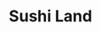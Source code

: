 ---
layout: place
title: "Sushi Land"
permalink: /pennsylvania/bryn-mawr/sushi-land.html
stateAbbr: PA
stateName: Pennsylvania
cityName: Bryn Mawr
seo:
  name: "Sushi Land"
  type: Restaurant
  links: http://www.sushiland.us/
description: "Popular, BYOB Japanese restaurant serving a variety of sushi, rolls & more in basic surroundings. Looking for sushi in Bryn Mawr, Pennsylvania? Check out Sus..."
place_id: ChIJV9g8-_S_xokRspis9BTjVYE
photos:
  - name: >-
      places/ChIJV9g8-_S_xokRspis9BTjVYE/photos/AeeoHcKwS5VrV50s8Isj5p6p0CHKeMBf3I-gzMvBR6WgXQg6l4dlCCDnaUcoTg5oXU76Yi6vzPQZXGV7YFVdCixcnorrqPLZPGJnHv4yIujxCNPbP-SC6QWfqg_A8FKRJZzkP-M9McWhYsqzW8iCajGtIg9yShE58HmihPhNrq0ejnGxeGKP8qggYHDiiAi6vljKQq5BbLeS-uYFDpcWamtKJt3aKHqawM6p7CtzY9w3HkM_m0jd4mNSI0olZfzlQfVcfWb76MsqEXRdUnkh4snVeeLsEYw-KPuC42a4WqxnFf-5Ke-_0QYqSMGqFAzpeKIegi0JCnZQXYSvX_0s98G28gPMfIj56tXuee4ifcAj4Rvfni5AmqqCYBMgRo2cAvUIENPk3KeQn1MaVhPGV94QbD_x0PlOkSOmQ6PmxqHGC3XxC0A
    widthPx: 4160
    heightPx: 3120
    authorAttributions:
      - displayName: David Daskilewicz
        uri: https://maps.google.com/maps/contrib/104074199097771194842
        photoUri: >-
          https://lh3.googleusercontent.com/a/ACg8ocJwzQae34HGbEUsayNkq44sdhRSm2iXYMiB3aDYoOs9mWj88w=s100-p-k-no-mo
    flagContentUri: >-
      https://www.google.com/local/imagery/report/?cb_client=maps_api_places.places_api&image_key=!1e10!2sCIHM0ogKEICAgIDEw5zDmgE&hl=en-US
    googleMapsUri: >-
      https://www.google.com/maps/place//data=!3m4!1e2!3m2!1sCIHM0ogKEICAgIDEw5zDmgE!2e10!4m2!3m1!1s0x89c6bff4fb3cd857:0x8155e314f4ac98b2
  - name: >-
      places/ChIJV9g8-_S_xokRspis9BTjVYE/photos/AeeoHcKxuoCCCjhY10Pk21KtXCMl8M1V-DTwhkUqC6vaTTlchyHiQjT5SJLBmkx5zKC-sFy_jOkCunraH9raOtEiwjdDAcVwB6sVkxNaQwO17hEohS0YL07j0-rgH13fPVMQ3x-_WJyGlZ5WXADpAi__o3HQUMjBLAlk3rzYR-rXda_-zXCyXea8-lj3uJq4Std8y_7pmrg5RGSTkvOGVDPi7Hcu9Ls7tBINzZ9szaddsE-uj5Q8LFFgIZczFTelPulC2MmjvViNItHUh4XUGUiXbF52qmlZZVIpQUyNLjzCLDHphCa1u61ezfEim3oXr0tsw-pv__ofzGM0A7oV6HFcbLAvwj0l-Wsp4wpxWMZekgdNjxTSrI8LVTKemxLMlYOZW5yCQUL0VQn8HNGOhcKmQ7d2917ftD-R9teV0pcZuIs
    widthPx: 4032
    heightPx: 3024
    authorAttributions:
      - displayName: John Strawbridge
        uri: https://maps.google.com/maps/contrib/117084714377230090576
        photoUri: >-
          https://lh3.googleusercontent.com/a-/ALV-UjUtDAufWtTQo90sN8GCON9oNnlIxPus6Gb5uqM6eLhJcrHliyLd=s100-p-k-no-mo
    flagContentUri: >-
      https://www.google.com/local/imagery/report/?cb_client=maps_api_places.places_api&image_key=!1e10!2sCIHM0ogKEICAgICEtZaPGw&hl=en-US
    googleMapsUri: >-
      https://www.google.com/maps/place//data=!3m4!1e2!3m2!1sCIHM0ogKEICAgICEtZaPGw!2e10!4m2!3m1!1s0x89c6bff4fb3cd857:0x8155e314f4ac98b2
  - name: >-
      places/ChIJV9g8-_S_xokRspis9BTjVYE/photos/AeeoHcIPbPuwJdEchxa9bnqkfA4mBTkyQ0SZTx2zrS2K55NrQDgv0cMK5cR0P2NMDsxfdE2xJgqi-wntwFmOiSItPTXmKu42Yn-X-bNEX-Ks9ObiFX_bYNO56uwu_XzxAlthEURqm1Wa9-K6Fq12c4Owo3WPTana5UWaIO4EMqy5_QQpDVAPBozAdcG6vR9QL61G116HUExNRhcDRI1SN44f0EGti-BKEg3lCUOgOD3Oa_nNKt1u0_kkSNjD5djZexj7vwi-lzPo4NK3_VD_k6iAYflhVZFIOcvsszKW2hapEDdReg0CmLhqT-JYiLmZL5Z_2qLaq4NKJvLywfLf3sxXPUEdKS9I6gGp6TplX2SLjDuT2rUt01mbGyz2yBn-4HJwD3g5_KudutboVdfMjaJK0MlNIQnTwRQDPuanP-Hkk1krO1uo
    widthPx: 4800
    heightPx: 3600
    authorAttributions:
      - displayName: Aman Sharma
        uri: https://maps.google.com/maps/contrib/108977815995241079098
        photoUri: >-
          https://lh3.googleusercontent.com/a-/ALV-UjUMkR1siB4fP4QeT1GQ0TiOfhQ0VobL7KfWy7k_UgzvQ_uB6l0mMA=s100-p-k-no-mo
    flagContentUri: >-
      https://www.google.com/local/imagery/report/?cb_client=maps_api_places.places_api&image_key=!1e10!2sCIHM0ogKEICAgICLh5iqyAE&hl=en-US
    googleMapsUri: >-
      https://www.google.com/maps/place//data=!3m4!1e2!3m2!1sCIHM0ogKEICAgICLh5iqyAE!2e10!4m2!3m1!1s0x89c6bff4fb3cd857:0x8155e314f4ac98b2
  - name: >-
      places/ChIJV9g8-_S_xokRspis9BTjVYE/photos/AeeoHcLwobrv24Y7FBmIOILjgp_lnGs2NQM2Sq8YpLasIgOKj9NszE_wU5o5oXmzGm4QjlJ7a98F_uLRXOzPDmaGvwQFz6XXUmOynq33cx88EedVxJR2c2yiS4L1WDbQ9JyYJ9qjMIbaenKWPM2MYBqBBg0a7BJ0Z8_vtvopiHyMeWP6Xeo_-DjzLYBRMBOgwH5dY9bDD4ybxyBgl3jKHGJyFBI_aQ5lGT5VcEBeMKvMJeLtQoTzaCv8odv6cksXcPM_ELfYE2iMyiDsQ_QOQsmRCUjFkf9DwuVa6Gg3wwN63M3x_8mei-aMPahS0iKVwMQmfPi_5YHGGPVnMe3s7fQJYvGm2RFeK0uoTEoskL3KQtX9ZxBeZJXBb9R_DWQHYq4PNun8AasKtiy8Y15UBNHDDDzj9X_QRX8gqD_gO1HZ_I7V-A
    widthPx: 4032
    heightPx: 3024
    authorAttributions:
      - displayName: Handan Bao
        uri: https://maps.google.com/maps/contrib/117043933150672977446
        photoUri: >-
          https://lh3.googleusercontent.com/a-/ALV-UjU9cJiNm319iRCGKFqWJJONRLx0tUnxmD7_AqqhpC4xLN9tZvZh2g=s100-p-k-no-mo
    flagContentUri: >-
      https://www.google.com/local/imagery/report/?cb_client=maps_api_places.places_api&image_key=!1e10!2sCIHM0ogKEICAgICMmsi_SA&hl=en-US
    googleMapsUri: >-
      https://www.google.com/maps/place//data=!3m4!1e2!3m2!1sCIHM0ogKEICAgICMmsi_SA!2e10!4m2!3m1!1s0x89c6bff4fb3cd857:0x8155e314f4ac98b2
  - name: >-
      places/ChIJV9g8-_S_xokRspis9BTjVYE/photos/AeeoHcKH6oYxxCwjziX8zhEWOms05bhHoo3RRvuQOorNpDIqmWpXaG3r2ny4JCmBcyzkuVDjCrpOua5wssJyDMUUf3jA1qR8w-xHNfMEEZZKDojkHGJ7GBhUW5zkXccH9bQ2mQn5W5eAH2qXukn2YmQB7X1ZCnwykTVYLWV2qt49KXxRmh1ETAm2TpRt7X6vF0oA38QMMf9BYwqqUX62URRL9Wjniz2Iry27IPdUKyo1lqD4Ut4gmyEaezSy_eBjpX2iog2K0vTjDgXjEdXoTtMC8mCbaU3LuTgs3H8DwyUtHVzzq_DRfWhNRE1bm3yiB7h9B2ajJHckVoiBGuQVqeWMfStK_Xe8wmqECaLtQAOaoSmhY94dPCZOlsXpD-_v_pocNC1_4tGSst2esQUJToxWCsb8vFCGl2Gfdh16KRmza4Euz0s
    widthPx: 2915
    heightPx: 2989
    authorAttributions:
      - displayName: MH “JolieMH” K
        uri: https://maps.google.com/maps/contrib/109976884800661481019
        photoUri: >-
          https://lh3.googleusercontent.com/a-/ALV-UjVJO-B92o8OH678otl-2H6xq7aasMZVKUMwHQbDO8b_oAxgQrg=s100-p-k-no-mo
    flagContentUri: >-
      https://www.google.com/local/imagery/report/?cb_client=maps_api_places.places_api&image_key=!1e10!2sCIHM0ogKEICAgMCw06Ke1QE&hl=en-US
    googleMapsUri: >-
      https://www.google.com/maps/place//data=!3m4!1e2!3m2!1sCIHM0ogKEICAgMCw06Ke1QE!2e10!4m2!3m1!1s0x89c6bff4fb3cd857:0x8155e314f4ac98b2
  - name: >-
      places/ChIJV9g8-_S_xokRspis9BTjVYE/photos/AeeoHcKuy1Y5GfwIcwvro4djO8iO-XCCMRHGRmFRVV9pc_qg7D_teCGFSM2bjsllDw-kfcE97bE1moF_8edX8qOYWeANehpH5WBTbdqC14MeQ1GtU4LgpxUAjMOfzHifgKV-ExWOzc1MWPKnIyPfGpmuedAd9iMhn9-27h04v8QJPhWB3h-LAzMPahDMhVZJ2wrISS7xajBtuH4rRjo1SvTsJLZKp0Pn4KSHQSapAEScVEbAgzxVW_A5nQkxEs4C41SB0FyLicM1pE9YfPC5UkXdyLdoBta5UcfkO_uX8r-cZDQMVnuGRJSk6qNHaWeVOO6e91-7UlzisVLmmpOw3PwwveSCxVZ8PijKhAsiS5EUU0oijp_VCYXZIM8K9KFRapVF3kRniUNPFUSPYW1eF_xh2nXIjprOtJptCF0wnivV4UN9-Ys
    widthPx: 3000
    heightPx: 4000
    authorAttributions:
      - displayName: MIchael Bolognese
        uri: https://maps.google.com/maps/contrib/113017525890935707172
        photoUri: >-
          https://lh3.googleusercontent.com/a-/ALV-UjWql5McHPBW-y2IHPKWOUshnX3aeemTaRfCmE3xCl1U_6V8hvuv=s100-p-k-no-mo
    flagContentUri: >-
      https://www.google.com/local/imagery/report/?cb_client=maps_api_places.places_api&image_key=!1e10!2sCIHM0ogKEICAgMDAioiq2AE&hl=en-US
    googleMapsUri: >-
      https://www.google.com/maps/place//data=!3m4!1e2!3m2!1sCIHM0ogKEICAgMDAioiq2AE!2e10!4m2!3m1!1s0x89c6bff4fb3cd857:0x8155e314f4ac98b2
  - name: >-
      places/ChIJV9g8-_S_xokRspis9BTjVYE/photos/AeeoHcLqrCjHS-dUijeXOLTo5jTf44pL9Kw_tWGayiFv9vK7lGz9mMf8J3JXIPVkY7sSv6iArxmlhi6HsrMxBE8dlqtI17yaNs8GIb-dz4wXNNDq-jEzjy_MkivLQ-0HMpSkESVqJT6BmsZc1zhUi64pOaWHv85_VvmKw5LoTuppOjXX8Q8ousXCNp3u6d0X525Bnbicfkph9JGVP6exV8W15BndB_DIpmTXH1O05tscHmg25C-O2n3zrR6Vw2u21d6mgILsmF725-wZSGc8Ha_BoVqGuntbypIRWfUkNnWph_rqcPLuAMcG2-NijdVZKfXI6KWHJVsBn-LAEISZyyyy5aH9wgMOam797TFA7TIsKq8ERSMmt_T-DyjbNsu83XYfSHqXnBfVkXD_dnCgfnc_mGk-JGCNs3OFxeYetJTbKTg
    widthPx: 3024
    heightPx: 4032
    authorAttributions:
      - displayName: Sharon D. Kenny
        uri: https://maps.google.com/maps/contrib/104699876366073161166
        photoUri: >-
          https://lh3.googleusercontent.com/a-/ALV-UjUHERjJDVu_yJ7aqkg8Z6Yo1J2fWhbwMfe6O7FE5FIxuTUfD2P7QQ=s100-p-k-no-mo
    flagContentUri: >-
      https://www.google.com/local/imagery/report/?cb_client=maps_api_places.places_api&image_key=!1e10!2sCIHM0ogKEICAgID8h53HCg&hl=en-US
    googleMapsUri: >-
      https://www.google.com/maps/place//data=!3m4!1e2!3m2!1sCIHM0ogKEICAgID8h53HCg!2e10!4m2!3m1!1s0x89c6bff4fb3cd857:0x8155e314f4ac98b2
  - name: >-
      places/ChIJV9g8-_S_xokRspis9BTjVYE/photos/AeeoHcKX-L0KuijMaQ9EcggR1YbWZ1ZTyCBWhWya889Hob4jpqQoAgSFQn1SLwDloKg5q4WTFIsY3F9hPYzCMb35WH6Uq0zYVTrc8PC7_zRTtWq1P4nmGR1m3UnDXRioz_i5EwWbf2-0DDBAzQpbruOcrzrD0sDM89F80q7Z7t4rs4HVww2f6a1MqxI28Vu9dv7MmAtKrHLME9h4QVgvqLs1Wl6KhSQJxyJ1aogtY847iyU7WfR3wYK9BZiLEI6XRiVKYC8ddMr-ZmBC9_hoBBnVESyl7iTmEFSwbxNUKTOwVsGjWYLNDneaw39-ZdqhFYz4MfkKoiOaj-a4PIgu3tew6wArghcC8XuQ59HPzm2PbzmeG7FXbkRhyzd6Cs5dNeWWlWf7czDga_cKjJ0lEhyzzUrL5-TBEceH-dJjnGDfoTAAYmYv
    widthPx: 3024
    heightPx: 4032
    authorAttributions:
      - displayName: Vera Lazutkina
        uri: https://maps.google.com/maps/contrib/109711390538490263025
        photoUri: >-
          https://lh3.googleusercontent.com/a-/ALV-UjXEncHgezI4pHBUQYP5200n1s6v9p53wwf1vOP4dIuRTnQb2FDv=s100-p-k-no-mo
    flagContentUri: >-
      https://www.google.com/local/imagery/report/?cb_client=maps_api_places.places_api&image_key=!1e10!2sCIHM0ogKEICAgIC-wcnq2QE&hl=en-US
    googleMapsUri: >-
      https://www.google.com/maps/place//data=!3m4!1e2!3m2!1sCIHM0ogKEICAgIC-wcnq2QE!2e10!4m2!3m1!1s0x89c6bff4fb3cd857:0x8155e314f4ac98b2
  - name: >-
      places/ChIJV9g8-_S_xokRspis9BTjVYE/photos/AeeoHcK0Cyy-ArsDtJ9RL3gOOdQfP-6Q232x85aNDlHFwKOZmpHBtSX6Heu43OhqMIMAkKV-bmU9dCLwiCQIwa2ztnB2FZC1Xh6nVwgCUUhfv7HSZWIS_3tWIEMZGa2p7_OOEGQtajA-47wYdZxVDKRNwyR-AIVsVq4TONs8ZBRtGGeC1RnU1xim3l2YNpa6fogNBz_urv4jNXVn6wtQ9sq8FN8czm3zURizZwq7xmjxPpRilrANFUqYqqsl1nU2ZMxofyNqh7-w1szSjA6u6jKZkNFLF1unLIv_4cd7ZQCE1qZJJHTBjtjg-xCzZ-LBuA5sIdFkMpEC27vpieFOIOdMoSUHm53rkdhGsPtW3ai8uT8X8WLZ7OqnzC8jhn5dKT40DkKmnEhz8qnmh4fBFP_l2dyJUyc_TeA9nU0f6hzsSi3XcA
    widthPx: 3000
    heightPx: 4000
    authorAttributions:
      - displayName: MIchael Bolognese
        uri: https://maps.google.com/maps/contrib/113017525890935707172
        photoUri: >-
          https://lh3.googleusercontent.com/a-/ALV-UjWql5McHPBW-y2IHPKWOUshnX3aeemTaRfCmE3xCl1U_6V8hvuv=s100-p-k-no-mo
    flagContentUri: >-
      https://www.google.com/local/imagery/report/?cb_client=maps_api_places.places_api&image_key=!1e10!2sCIHM0ogKEICAgMDAioiqOA&hl=en-US
    googleMapsUri: >-
      https://www.google.com/maps/place//data=!3m4!1e2!3m2!1sCIHM0ogKEICAgMDAioiqOA!2e10!4m2!3m1!1s0x89c6bff4fb3cd857:0x8155e314f4ac98b2
  - name: >-
      places/ChIJV9g8-_S_xokRspis9BTjVYE/photos/AeeoHcK2XviDab7lo9Z7YDZwJMkUWKk-N4AshcYWv1-DWkEmE7WGteajtjA_E6GvVTLZTMy0rg7R2An_zQu5UVHCGgIqVXvYfOVpz6sOJw3I8McobPP3PATW_79MZzNXWnuDOs_pVCwuhvDXZENpTwwect5Sg0EGZ7VLKcVoFIkD8bdTrVm-StTPZ_h8YSicTPiaWrxzfmEd2KwcpGaBKd2wNNA3YErMzn5M36qaAvWh848H0xIVTWJiiCaMwJvwO9fTNmqzroIjGjyqaOYJFHy6dpF3Gl3sLt95nc6NHUHRqmjrMw3ZmKe4K7T3oNKpX-qZw7fLiVaRkuhcylGLPZZsu7ZFgUPb0OhPl4QvdkxBpUjbnE-yEbrMQTM9bJTZEDNF-8YRRTLTcZ915OglF67pkbapCwOHfPdDQyJwTgDrjfccaXpe
    widthPx: 2700
    heightPx: 4800
    authorAttributions:
      - displayName: Joshua Ma
        uri: https://maps.google.com/maps/contrib/107947685429138112188
        photoUri: >-
          https://lh3.googleusercontent.com/a-/ALV-UjWRd3Z-CrsfWeuJ25XyhQQyKo8LumFBZwsCDwYsTTbM-m79gRLi=s100-p-k-no-mo
    flagContentUri: >-
      https://www.google.com/local/imagery/report/?cb_client=maps_api_places.places_api&image_key=!1e10!2sCIHM0ogKEICAgICE8_zqxwE&hl=en-US
    googleMapsUri: >-
      https://www.google.com/maps/place//data=!3m4!1e2!3m2!1sCIHM0ogKEICAgICE8_zqxwE!2e10!4m2!3m1!1s0x89c6bff4fb3cd857:0x8155e314f4ac98b2
address: 861 Lancaster Ave, Bryn Mawr, PA 19010, USA
street: 861 Lancaster Ave
city: Bryn Mawr
state: PA
zip: '19010'
country: USA
neighborhood: null
latitude: '40.022571'
longitude: '-75.320249'
accessibility_options:
  wheelchairAccessibleParking: true
  wheelchairAccessibleRestroom: true
business_status: OPERATIONAL
name: Sushi Land
google_maps_links:
  directionsUri: >-
    https://www.google.com/maps/dir//''/data=!4m7!4m6!1m1!4e2!1m2!1m1!1s0x89c6bff4fb3cd857:0x8155e314f4ac98b2!3e0
  placeUri: https://maps.google.com/?cid=9319604683056912562
  writeAReviewUri: >-
    https://www.google.com/maps/place//data=!4m3!3m2!1s0x89c6bff4fb3cd857:0x8155e314f4ac98b2!12e1
  reviewsUri: >-
    https://www.google.com/maps/place//data=!4m4!3m3!1s0x89c6bff4fb3cd857:0x8155e314f4ac98b2!9m1!1b1
  photosUri: >-
    https://www.google.com/maps/place//data=!4m3!3m2!1s0x89c6bff4fb3cd857:0x8155e314f4ac98b2!10e5
primary_type: Sushi Restaurant
opening_hours:
  regular: null
  current: null
secondary_opening_hours:
  regular:
    weekdayDescriptions: null
    type: null
  current:
    weekdayDescriptions: null
    type: null
phone: (610) 527-5527
price_level: PRICE_LEVEL_MODERATE
price_range: $20 &ndash; $30
rating: '4.3'
rating_count: 199
website: http://www.sushiland.us/
reviews:
  - name: >-
      places/ChIJV9g8-_S_xokRspis9BTjVYE/reviews/ChZDSUhNMG9nS0VJQ0FnTUN3MDZLZVpREAE
    relativePublishTimeDescription: 3 weeks ago
    rating: 5
    text:
      text: >-
        On our trip visiting New York, Philadelphia, and Washington DC... feel
        so hungry, late at night... 'Sushi Land' where we stopped by in
        Philadelphia gave us such a wonderful time.

        Even it was late and ordered various foods... we will never forget the
        incredibly kind staff and delicious sushi rolls.

        And also the restroom was very spacious and clean, which is really
        important to me... hahaha

        It's a bit sad for I’m not sure when I’ll be back in Philadelphia... but
        I definitely recommend “Sushi Land” to anyone visiting Philadelphia.

        LOVE sushi land❤️
      languageCode: en
    originalText:
      text: >-
        On our trip visiting New York, Philadelphia, and Washington DC... feel
        so hungry, late at night... 'Sushi Land' where we stopped by in
        Philadelphia gave us such a wonderful time.

        Even it was late and ordered various foods... we will never forget the
        incredibly kind staff and delicious sushi rolls.

        And also the restroom was very spacious and clean, which is really
        important to me... hahaha

        It's a bit sad for I’m not sure when I’ll be back in Philadelphia... but
        I definitely recommend “Sushi Land” to anyone visiting Philadelphia.

        LOVE sushi land❤️
      languageCode: en
    authorAttribution:
      displayName: MH “JolieMH” K
      uri: https://www.google.com/maps/contrib/109976884800661481019/reviews
      photoUri: >-
        https://lh3.googleusercontent.com/a-/ALV-UjVJO-B92o8OH678otl-2H6xq7aasMZVKUMwHQbDO8b_oAxgQrg=s128-c0x00000000-cc-rp-mo
    publishTime: '2025-03-21T01:12:40.711250Z'
    flagContentUri: >-
      https://www.google.com/local/review/rap/report?postId=ChZDSUhNMG9nS0VJQ0FnTUN3MDZLZVpREAE&d=17924085&t=1
    googleMapsUri: >-
      https://www.google.com/maps/reviews/data=!4m6!14m5!1m4!2m3!1sChZDSUhNMG9nS0VJQ0FnTUN3MDZLZVpREAE!2m1!1s0x89c6bff4fb3cd857:0x8155e314f4ac98b2
  - name: >-
      places/ChIJV9g8-_S_xokRspis9BTjVYE/reviews/ChZDSUhNMG9nS0VJQ0FnTURBaW9pcUdBEAE
    relativePublishTimeDescription: 2 months ago
    rating: 5
    text:
      text: >-
        The fish was fresh, the service was great, and the food was delicious!
        The prices are very reasonable, especially for the location (in the
        heart of Bryn Mawr). I only gave three stars for the atmosphere because
        I wasn't really paying attention. I don't know about you, but I go to
        restaurants to eat. We told the chef what we could spend, what we liked,
        and he took care of the rest. One of my new favorite spots. I only wish
        I knew about it sooner... like, 20 years ago!
      languageCode: en
    originalText:
      text: >-
        The fish was fresh, the service was great, and the food was delicious!
        The prices are very reasonable, especially for the location (in the
        heart of Bryn Mawr). I only gave three stars for the atmosphere because
        I wasn't really paying attention. I don't know about you, but I go to
        restaurants to eat. We told the chef what we could spend, what we liked,
        and he took care of the rest. One of my new favorite spots. I only wish
        I knew about it sooner... like, 20 years ago!
      languageCode: en
    authorAttribution:
      displayName: MIchael Bolognese
      uri: https://www.google.com/maps/contrib/113017525890935707172/reviews
      photoUri: >-
        https://lh3.googleusercontent.com/a-/ALV-UjWql5McHPBW-y2IHPKWOUshnX3aeemTaRfCmE3xCl1U_6V8hvuv=s128-c0x00000000-cc-rp-mo-ba3
    publishTime: '2025-02-08T02:40:32.441079Z'
    flagContentUri: >-
      https://www.google.com/local/review/rap/report?postId=ChZDSUhNMG9nS0VJQ0FnTURBaW9pcUdBEAE&d=17924085&t=1
    googleMapsUri: >-
      https://www.google.com/maps/reviews/data=!4m6!14m5!1m4!2m3!1sChZDSUhNMG9nS0VJQ0FnTURBaW9pcUdBEAE!2m1!1s0x89c6bff4fb3cd857:0x8155e314f4ac98b2
  - name: >-
      places/ChIJV9g8-_S_xokRspis9BTjVYE/reviews/ChZDSUhNMG9nS0VJQ0FnSUNfM095ZWJREAE
    relativePublishTimeDescription: 3 months ago
    rating: 5
    text:
      text: >-
        I had California Roll n Miso soups which’s is superb delicious and owner
        is super friendly. Atmosphere is beautiful and clean as well food
        portions are good too and price is very much reasonable. I strongly
        recommend this restaurant . If you are beat by don’t miss it.
      languageCode: en
    originalText:
      text: >-
        I had California Roll n Miso soups which’s is superb delicious and owner
        is super friendly. Atmosphere is beautiful and clean as well food
        portions are good too and price is very much reasonable. I strongly
        recommend this restaurant . If you are beat by don’t miss it.
      languageCode: en
    authorAttribution:
      displayName: Raj Thapa
      uri: https://www.google.com/maps/contrib/112775549091171763244/reviews
      photoUri: >-
        https://lh3.googleusercontent.com/a-/ALV-UjXtIjhZRhE8iJtieMakbr3R9yyvFLebc0wHSL8fi8QmsKAev-u1=s128-c0x00000000-cc-rp-mo-ba4
    publishTime: '2025-01-13T23:01:56.607432Z'
    flagContentUri: >-
      https://www.google.com/local/review/rap/report?postId=ChZDSUhNMG9nS0VJQ0FnSUNfM095ZWJREAE&d=17924085&t=1
    googleMapsUri: >-
      https://www.google.com/maps/reviews/data=!4m6!14m5!1m4!2m3!1sChZDSUhNMG9nS0VJQ0FnSUNfM095ZWJREAE!2m1!1s0x89c6bff4fb3cd857:0x8155e314f4ac98b2
  - name: >-
      places/ChIJV9g8-_S_xokRspis9BTjVYE/reviews/ChZDSUhNMG9nS0VJQ0FnTUNJdTU3R1h3EAE
    relativePublishTimeDescription: a week ago
    rating: 5
    text:
      text: >-
        Sushi Land has wonderful sushi at an amazing price. The staff and
        service is great. I have been eating here for 8 years and I highly
        recommend!
      languageCode: en
    originalText:
      text: >-
        Sushi Land has wonderful sushi at an amazing price. The staff and
        service is great. I have been eating here for 8 years and I highly
        recommend!
      languageCode: en
    authorAttribution:
      displayName: Sofia Acchione
      uri: https://www.google.com/maps/contrib/108228874234120344797/reviews
      photoUri: >-
        https://lh3.googleusercontent.com/a/ACg8ocLtu-d67hr7mDYCCh4jsFUx023hLyN3kCZdiUW1KFd3nVJqaQ=s128-c0x00000000-cc-rp-mo
    publishTime: '2025-04-04T23:44:46.508708Z'
    flagContentUri: >-
      https://www.google.com/local/review/rap/report?postId=ChZDSUhNMG9nS0VJQ0FnTUNJdTU3R1h3EAE&d=17924085&t=1
    googleMapsUri: >-
      https://www.google.com/maps/reviews/data=!4m6!14m5!1m4!2m3!1sChZDSUhNMG9nS0VJQ0FnTUNJdTU3R1h3EAE!2m1!1s0x89c6bff4fb3cd857:0x8155e314f4ac98b2
  - name: >-
      places/ChIJV9g8-_S_xokRspis9BTjVYE/reviews/ChZDSUhNMG9nS0VJQ0FnSURoMTRLaUxnEAE
    relativePublishTimeDescription: 2 years ago
    rating: 5
    text:
      text: >-
        A must go-to! The sushi is really fresh and so delicious. I highly
        recommend this restaurant for sit-in or to-go. The price is very
        reasonable for the quality. They also have a 3/~$15 for select rolls and
        amazing lunch specials. Parking is around corner or in the back (free on
        Sundays). Staff was really nice. Very clean restaurant. 10/10!
      languageCode: en
    originalText:
      text: >-
        A must go-to! The sushi is really fresh and so delicious. I highly
        recommend this restaurant for sit-in or to-go. The price is very
        reasonable for the quality. They also have a 3/~$15 for select rolls and
        amazing lunch specials. Parking is around corner or in the back (free on
        Sundays). Staff was really nice. Very clean restaurant. 10/10!
      languageCode: en
    authorAttribution:
      displayName: Kaitlyn S
      uri: https://www.google.com/maps/contrib/112147933496331510639/reviews
      photoUri: >-
        https://lh3.googleusercontent.com/a-/ALV-UjU1D6SGq0L9F8RgPo2AfF6ojiKHlaBXlokKl-Uqqcc8VTDbGS_aoA=s128-c0x00000000-cc-rp-mo-ba5
    publishTime: '2023-03-20T02:35:52.748003Z'
    flagContentUri: >-
      https://www.google.com/local/review/rap/report?postId=ChZDSUhNMG9nS0VJQ0FnSURoMTRLaUxnEAE&d=17924085&t=1
    googleMapsUri: >-
      https://www.google.com/maps/reviews/data=!4m6!14m5!1m4!2m3!1sChZDSUhNMG9nS0VJQ0FnSURoMTRLaUxnEAE!2m1!1s0x89c6bff4fb3cd857:0x8155e314f4ac98b2
parking_options: null
payment_options:
  acceptsCreditCards: true
  acceptsDebitCards: true
  acceptsCashOnly: false
  acceptsNfc: true
allow_dogs: null
curbside_pickup: null
delivery: true
dine_in: true
good_for_children: true
good_for_groups: true
good_for_sports: false
live_music: false
menu_for_children: false
outdoor_seating: false
reservable: true
restroom: true
serves_beer: false
serves_breakfast: false
serves_brunch: false
serves_cocktails: false
serves_coffee: false
serves_dinner: true
serves_dessert: true
serves_lunch: true
serves_vegetarian_food: true
serves_wine: false
takeout: true
summary: >-
  Popular, BYOB Japanese restaurant serving a variety of sushi, rolls & more in
  basic surroundings.

---